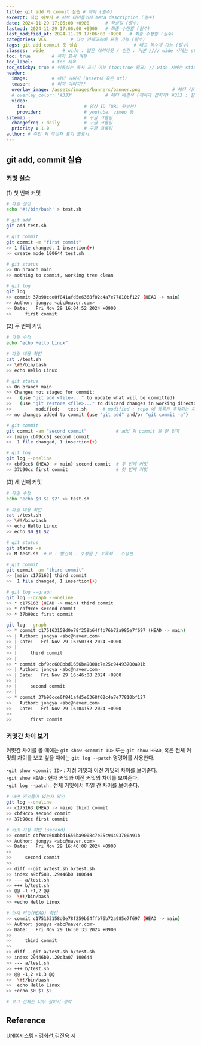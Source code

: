 ```yaml
---
title: git add 와 commit 실습 # 제목 (필수)
excerpt: 직접 해보자 # 서브 타이틀이자 meta description (필수)
date: 2024-11-29 17:06:00 +0900      # 작성일 (필수)
lastmod: 2024-11-29 17:06:00 +0900   # 최종 수정일 (필수)
last_modified_at: 2024-11-29 17:06:00 +0900   # 최종 수정일 (필수)
categories: VCS         # 다수 카테고리에 포함 가능 (필수)
tags: git add commit 깃 실습                     # 태그 복수개 가능 (필수)
classes:  wide       # wide : 넓은 레이아웃 / 빈칸 : 기본 //// wide 시에는 sticky toc 불가
toc: true        # 목차 표시 여부
toc_label:       # toc 제목
toc_sticky: true # 이동하는 목차 표시 여부 (toc:true 필요) // wide 시에는 sticky toc 불가
header: 
  image:         # 헤더 이미지 (asset내 혹은 url)
  teaser:        # 티저 이미지??
  overlay_image: /assets/images/banners/banner.png            # 헤더 이미지 (제목과 겹치게)
  # overlay_color: '#333'            # 헤더 배경색 (제목과 겹치게) #333 : 짙은 회색 (필수)
  video:
    id:                      # 영상 ID (URL 뒷부분)
    provider:                # youtube, vimeo 등
sitemap :                    # 구글 크롤링
  changefreq : daily         # 구글 크롤링
  priority : 1.0             # 구글 크롤링
author: # 주인 외 작성자 표기 필요시
---
```

<!--postNo: 20241129_009-->


## git add, commit 실습  

### 커밋 실습  

(1) 첫 번째 커밋  

```bash
# 파일 생성
echo '#!/bin/bash' > test.sh

# git add
git add test.sh

# git commit
git commit -m "first commit"
>> 1 file changed, 1 insertion(+)
>> create mode 100644 test.sh

# git status
>> On branch main
>> nothing to commit, working tree clean

# git log
git log
>> commit 37b90cce0f841afd5e6368f02c4a7e77810bf127 (HEAD -> main)
>> Author: jongya <abc@naver.com>
>> Date:   Fri Nov 29 16:04:52 2024 +0900
>>     first commit
```

(2) 두 번째 커밋  

```bash
# 파일 수정
echo "echo Hello Linux"

# 파일 내용 확인
cat ./test.sh
>> \#!/bin/bash
>> echo Hello Linux

# git status
>> On branch main
>> Changes not staged for commit:
>>   (use "git add <file>..." to update what will be committed)
>>   (use "git restore <file>..." to discard changes in working directory)
>>         modified:   test.sh      # modified : repo 에 등록된 추적되는 파일이 수정됨
>> no changes added to commit (use "git add" and/or "git commit -a")

# git commit
git commit -am "second commit"           # add 와 commit 을 한 번에
>> [main cbf9cc6] second commit
>>  1 file changed, 1 insertion(+)

# git log
git log --oneline
>> cbf9cc6 (HEAD -> main) second commit  # 두 번째 커밋
>> 37b90cc first commit                  # 첫 번째 커밋
```

(3) 세 번째 커밋  

```bash
# 파일 수정
echo 'echo $0 $1 $2' >> test.sh

# 파일 내용 확인
cat ./test.sh
>> \#!/bin/bash
>> echo Hello Linux
>> echo $0 $1 $2

# git status
git status -s
>> M test.sh  # M : 빨간색 - 수정됨 / 초록색 - 수정전

# git commit
git commit -am "third commit"
>> [main c175163] third commit
>>  1 file changed, 1 insertion(+)

# git log --graph  
git log --graph --oneline
>> * c175163 (HEAD -> main) third commit
>> * cbf9cc6 second commit
>> * 37b90cc first commit

git log --graph
>> * commit c175163158d0e78f259b64ffb76b72a985e7f697 (HEAD -> main)
>> | Author: jongya <abc@naver.com>
>> | Date:   Fri Nov 29 16:50:33 2024 +0900
>> | 
>> |     third commit
>> | 
>> * commit cbf9cc608bbd1656ba9008c7e25c94493700a91b
>> | Author: jongya <abc@naver.com>
>> | Date:   Fri Nov 29 16:46:08 2024 +0900
>> | 
>> |     second commit
>> | 
>> * commit 37b90cce0f841afd5e6368f02c4a7e77810bf127
>>   Author: jongya <abc@naver.com>
>>   Date:   Fri Nov 29 16:04:52 2024 +0900
>>   
>>       first commit
```

### 커밋간 차이 보기  

커밋간 차이를 볼 때에는 `git show <commit ID>` 또는 `git show HEAD`, 혹은 전체 커밋의 차이를 보고 싶을 때에는 `git log --patch` 명령어를 사용한다.  

-`git show <commit ID>` : 지정 커밋과 이전 커밋의 차이를 보여준다.  
-`git show HEAD` : 현재 커밋과 이전 커밋의 차이를 보여준다.  
-`git log --patch` : 전체 커밋에서 파일 간 차이를 보여준다.  

```bash
# 어떤 커밋들이 있는지 확인
git log --oneline
>> c175163 (HEAD -> main) third commit
>> cbf9cc6 second commit
>> 37b90cc first commit

# 커밋 지정 확인 (second)
>> commit cbf9cc608bbd1656ba9008c7e25c94493700a91b
>> Author: jongya <abc@naver.com>
>> Date:   Fri Nov 29 16:46:08 2024 +0900
>> 
>>     second commit
>> 
>> diff --git a/test.sh b/test.sh
>> index a9bf588..29446b0 100644
>> --- a/test.sh
>> +++ b/test.sh
>> @@ -1 +1,2 @@
>>  \#!/bin/bash
>> +echo Hello Linux

# 현재 커밋(HEAD) 확인
>> commit c175163158d0e78f259b64ffb76b72a985e7f697 (HEAD -> main)
>> Author: jongya <abc@naver.com>
>> Date:   Fri Nov 29 16:50:33 2024 +0900
>> 
>>     third commit
>> 
>> diff --git a/test.sh b/test.sh
>> index 29446b0..20c3a07 100644
>> --- a/test.sh
>> +++ b/test.sh
>> @@ -1,2 +1,3 @@
>>  \#!/bin/bash
>>  echo Hello Linux
>> +echo $0 $1 $2

# 로그 전체는 너무 길어서 생략
```

## Reference  

[UNIX시스템 - 김희천,김진욱 저](https://search.shopping.naver.com/book/catalog/41474371650)  